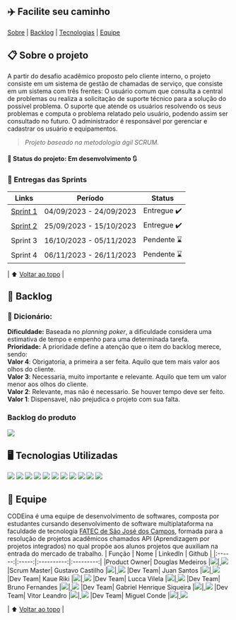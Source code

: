 <a name='topo'></a>
## :airplane: Facilite seu caminho
[Sobre](#projeto) | [Backlog](#backlog) | [Tecnologias](#tecnologias) | [Equipe](#equipe)


## :clipboard: Sobre o projeto <a name = projeto></a>
A partir do desafio acadêmico proposto pelo cliente interno, o projeto consiste em um sistema de gestão de chamadas de serviço, que consiste em um sistema com três frentes: O usuário comum que consulta a central de problemas ou realiza a solicitação de suporte técnico para a solução do possível problema. O suporte que atende os usuários resolvendo os seus problemas e computa o problema relatado pelo usuário, podendo assim ser consultado no futuro. O administrador é responsável por gerenciar e cadastrar os usuário e equipamentos.

> _Projeto baseado na metodologia ágil SCRUM._

#### :pushpin: Status do projeto: Em desenvolvimento :arrows_clockwise:

### :checkered_flag: Entregas das Sprints
| Links | Período | Status |
|:-----:|:----------:|:---------:|
| <a href='https://github.com/CODE1na/BetterCallUs/blob/Sprint1/README.md'>Sprint 1</a> | 04/09/2023 - 24/09/2023 | Entregue :heavy_check_mark: |
| <a href='https://github.com/CODE1na/BetterCallUs/blob/Sprint2/README.md'>Sprint 2 </a>| 25/09/2023 - 15/10/2023 | Entregue :heavy_check_mark: |  
| Sprint 3 | 16/10/2023 - 05/11/2023 | Pendente :hourglass: | 
| Sprint 4 | 06/11/2023 - 26/11/2023 | Pendente :hourglass: |  

| :arrow_up: [Voltar ao topo](#topo) |

## :dart: Backlog <a name = backlog></a>
### :open_book: Dicionário:
**Dificuldade:** Baseada no *planning poker*, a dificuldade considera uma estimativa de tempo e empenho para uma determinada tarefa.<br>
**Prioridade:** A prioridade define a atenção que o item do backlog merece, sendo: 
<br>**Valor 4**: Obrigatoria, a primeira a ser feita. Aquilo que tem mais valor aos olhos do cliente.
<br>**Valor 3**: Necessaria, muito importante e relevante. Aquilo que tem um valor menor aos olhos do cliente.
<br>**Valor 2**: Relevante, mas não é necessario. Se houver tempo deve ser feito.
<br>**Valor 1**: Dispensavel, não prejudica o projeto com sua falta.
### Backlog do produto
<img src='https://github.com/CODE1na/BetterCallUs/assets/125694331/03347901-4dbd-4472-a88a-c725a9f5eb24'>

## :desktop_computer: Tecnologias Utilizadas <a name = tecnologias></a>
<img src='https://img.shields.io/badge/GitHub-100000?style=for-the-badge&logo=github&logoColor=white'> <img src='https://img.shields.io/badge/Discord-5865F2?style=for-the-badge&logo=discord&logoColor=white'> <img src='https://img.shields.io/badge/Figma-F24E1E?style=for-the-badge&logo=figma&logoColor=white'> <img src='https://img.shields.io/badge/Jira-0052CC?style=for-the-badge&logo=Jira&logoColor=white'> <img src='https://img.shields.io/badge/Slack-4A154B?style=for-the-badge&logo=slack&logoColor=white'> <img src='https://img.shields.io/badge/JavaScript-323330?style=for-the-badge&logo=javascript&logoColor=F7DF1E'> <img src='https://img.shields.io/badge/TypeScript-007ACC?style=for-the-badge&logo=typescript&logoColor=white'> <img src='https://img.shields.io/badge/HTML5-E34F26?style=for-the-badge&logo=html5&logoColor=white'> <img src='https://img.shields.io/badge/CSS3-1572B6?style=for-the-badge&logo=css3&logoColor=white'> <img src='https://img.shields.io/badge/React-20232A?style=for-the-badge&logo=react&logoColor=61DAFB'> <img src='https://img.shields.io/badge/MySQL-005C84?style=for-the-badge&logo=mysql&logoColor=white'>


## :busts_in_silhouette: Equipe<a name = equipe></a>
CODEina é uma equipe de desenvolvimento de softwares, composta por estudantes cursando desenvolvimento de software multiplataforma na faculdade de tecnologia <a href='https://fatecsjc-prd.azurewebsites.net/'>FATEC de São José dos Campos</a>, formada para a resolução de projetos acadêmicos chamados API (Aprendizagem por projetos integrados) no qual propõe aos alunos projetos que auxiliam na entrada do mercado de trabalho.
| Função | Nome | LinkedIn | Github |
|:------:|:-----:|:----------:|:---------:|
|Product Owner| Douglas Medeiros |<a href='https://www.linkedin.com/in/douglas-ferrini-medeiros-02b735270'><img src='https://img.shields.io/badge/LinkedIn-0077B5?style=for-the-badge&logo=linkedin&logoColor=white'></a>|<a href='https://www.github.com/DouglasMedeiros1'> <img src='https://img.shields.io/badge/GitHub-100000?style=for-the-badge&logo=github&logoColor=white'></a>
|Scrum Master| Gustavo Castilho |<a href='https://www.linkedin.com/in/gustavo-castilho-70b538279/'><img src='https://img.shields.io/badge/LinkedIn-0077B5?style=for-the-badge&logo=linkedin&logoColor=white'></a>|<a href='https://github.com/GustavoCastilhoLucena'> <img src='https://img.shields.io/badge/GitHub-100000?style=for-the-badge&logo=github&logoColor=white'></a>
|Dev Team| Juan Santos |<a href='https://www.linkedin.com/in/juan-santos-b78724279/'><img src='https://img.shields.io/badge/LinkedIn-0077B5?style=for-the-badge&logo=linkedin&logoColor=white'></a>|<a href='https://github.com/JuanSantosVale'> <img src='https://img.shields.io/badge/GitHub-100000?style=for-the-badge&logo=github&logoColor=white'></a>
|Dev Team| Kaue Riki |<a href='https://www.linkedin.com/in/kau%C3%AA-riki-70b518273/'><img src='https://img.shields.io/badge/LinkedIn-0077B5?style=for-the-badge&logo=linkedin&logoColor=white'></a>|<a href='https://github.com/kaueriki'> <img src='https://img.shields.io/badge/GitHub-100000?style=for-the-badge&logo=github&logoColor=white'></a>
|Dev Team| Lucca Vilela |<a href='https://www.linkedin.com/in/lucca-vilela-b90730232/'><img src='https://img.shields.io/badge/LinkedIn-0077B5?style=for-the-badge&logo=linkedin&logoColor=white'></a>|<a href='https://github.com/luccavilela'> <img src='https://img.shields.io/badge/GitHub-100000?style=for-the-badge&logo=github&logoColor=white'></a>
|Dev Team| Bruno Fernandes |<a href='https://www.linkedin.com/in/bruno-campos-97560b231/'><img src='https://img.shields.io/badge/LinkedIn-0077B5?style=for-the-badge&logo=linkedin&logoColor=white'></a>|<a href='https://www.github.com/BrunoFerCam'> <img src='https://img.shields.io/badge/GitHub-100000?style=for-the-badge&logo=github&logoColor=white'></a>
|Dev Team| Gabriel Henrique Siqueira |<a href='https://www.linkedin.com/in/gabriel-siqueira-54b535279/'><img src='https://img.shields.io/badge/LinkedIn-0077B5?style=for-the-badge&logo=linkedin&logoColor=white'></a>|<a href='https://github.com/GaSiqueira'> <img src='https://img.shields.io/badge/GitHub-100000?style=for-the-badge&logo=github&logoColor=white'></a>
|Dev Team| Vitor Leandro |<a href='https://www.linkedin.com/in/vitor-leandro-81451b263/'><img src='https://img.shields.io/badge/LinkedIn-0077B5?style=for-the-badge&logo=linkedin&logoColor=white'></a>|<a href='https://www.github.com/haikizinho'> <img src='https://img.shields.io/badge/GitHub-100000?style=for-the-badge&logo=github&logoColor=white'></a>
|Dev Team| Miguel Conde |<a href='https://www.linkedin.com/in/miguel-conde-santos-a67313271/'><img src='https://img.shields.io/badge/LinkedIn-0077B5?style=for-the-badge&logo=linkedin&logoColor=white'></a>|<a href='https://github.com/miguelcondesantos'> <img src='https://img.shields.io/badge/GitHub-100000?style=for-the-badge&logo=github&logoColor=white'></a>

| :arrow_up: [Voltar ao topo](#topo) |
